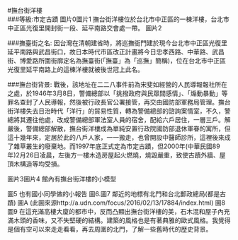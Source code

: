 
#撫台街洋樓    
###等級:市定古蹟
圖片0圖片1
撫台街洋樓位於台北市中正區的一棟洋樓，台北市中正區光復里開封街一段、延平南路交會處一帶。
圖片2

###撫臺街之名:
 因台灣在清朝建省時，將巡撫衙門建於現今台北市中正區光復里延平南路與武昌街口，故日本時代市區改正計畫將今日忠孝西路、中華路、武昌街、博愛路所圍街廓定名為撫臺街(「撫臺」為「巡撫」簡稱)，位在台北市中正區光復里延平南路上的這棟洋樓就被後世冠上此名。
 
###撫台街背景:
戰後，該地址在二二八事件前為宋斐如經營的人民導報報社所在之處，於1946年3月8日，警備總部以「挑撥政府與民眾間感情」、「煽動暴動」等罪名查封了人民導報，然後被行政長官公署接管，再交由國防部軍務局管理。撫台街洋樓失去日治時代「洋行」的貿易性質，轉為警備總部的諮詢案情室，不久，警總將其遷往他處，改成警備總部軍法室人員的宿舍，配給六戶居住，一層三戶。解嚴後，警備總部解散，撫台街洋樓成為單純安置行政院國防部退休軍眷的寓所，但這十幾年來，定居於此的八戶人家，一一搬走，也曾開設中醫師診所，這裡後來成了雜草叢生的廢棄地。而1997年底正式定為市定古蹟，但2000年(中華民國89年)2月26日凌晨，左後方一樓木造房屋起火燃燒，燒毀嚴重，致使古蹟外牆、屋頂木構造等均受損。

圖片3圖片4
館內有撫台街洋樓的小模型

圖5
也有國小同學做的小報告
圖6.圖7
鄰近的地標有北門和台北郵政總局(都是古蹟)
圖A
(此圖來源http://a.udn.com/focus/2016/02/13/17884/index.html)
圖8圖9
在這充滿高樓大廈的都市中，反而凸顯出撫台街洋樓的美，石木混和屋子內充滿木頭的香味，又不失堅硬的結構。建築的風格也是有著典雅的歐式風格。我覺得是個有空可以來走走看看，再去周圍的北門，了解一些舊時代的歷史背景。
